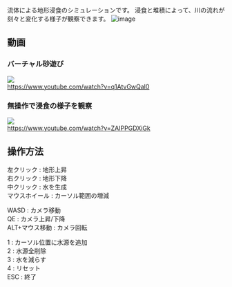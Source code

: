 流体による地形浸食のシミュレーションです。
浸食と堆積によって、川の流れが刻々と変化する様子が観察できます。
![image](https://user-images.githubusercontent.com/7016217/90295885-0d393d00-dec5-11ea-8a78-dfcfac1ae7e9.png)

## 動画
### バーチャル砂遊び  
[![](https://img.youtube.com/vi/q1AtvGwQal0/0.jpg)](https://www.youtube.com/watch?v=q1AtvGwQal0)  
https://www.youtube.com/watch?v=q1AtvGwQal0
  
### 無操作で浸食の様子を観察  
[![](https://img.youtube.com/vi/ZAIPPGDXiGk/0.jpg)](https://www.youtube.com/watch?v=ZAIPPGDXiGk)  
https://www.youtube.com/watch?v=ZAIPPGDXiGk

## 操作方法
左クリック          : 地形上昇  
右クリック          : 地形下降  
中クリック          : 水を生成  
マウスホイール   : カーソル範囲の増減  
  
WASD                : カメラ移動  
QE                     : カメラ上昇/下降  
ALT+マウス移動 : カメラ回転  
  
1  : カーソル位置に水源を追加  
2  : 水源全削除  
3  : 水を減らす  
4  : リセット  
ESC : 終了  

